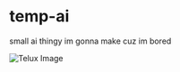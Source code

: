 # temp-ai
small ai thingy im gonna make cuz im bored

![Telux Image](relative%20https://github.com/ITemply/temp-ai/blob/main/static/images/telux.png)
